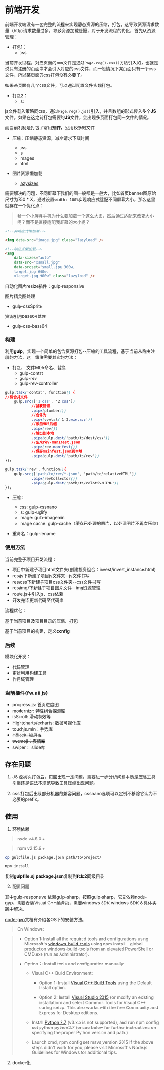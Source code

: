 # 前端开发

前端开发端没有一套完整的流程来实现静态资源的压缩，打包，这导致资源请求数量（http)请求数量过多，导致资源加载缓慢，对于开发流程的优化，首先从资源管理：

- 打包1：
	- css

当前开发过程，对应页面的css文件是通过`Page.reg().css()`方法引入的，也就是说只有注册的页面中才会引入对应的css文件，而一般情况下某页面只有一个css文件，所以某页面的css打包没有必要了。

如果某页面有几个css文件，可以通过配置文件实现打包。

- 打包2：
	- js:

js文件载入策略同css，通过`Page.reg().js()`引入，并且数组的形式传入多个**JS**文件。如果在这之前打包需要的**JS**文件，会出现多页面打包同一文件的情况。

而当前机制是打包了常用**插件**，公用较多的文件


- 压缩：压缩静态资源，减小请求下载时间
	- css
	- js
	- images
	- html

- 图片资源懒加载
	- [lazysizes](https://github.com/aFarkas/lazysizes)

需要解决的问题，不同屏幕下我们的图一般都是一般大，比如首页banner图原始尺寸为750 * X，通过设置`width: 100%`实现响应式适配不同屏幕大小，那么这里就存在一个优化点：
> 我一个小屏幕手机为什么要加载一个这么大图，然后通过适配来改变大小呢？而不是直接适配我屏幕的大小呢？

```html
<!--非响应式懒加载-->

<img data-src="image.jpg" class="lazyload" />

<!--响应式懒加载-->
<img
	data-sizes="auto"
    data-src="xsmall.jpg"
    data-srcset="small.jpg 300w,
    larget.jpg 600w,
    xlarget.jpg 900w" class="lazyload" />
```
自动化图片resize插件：gulp-responsive


图片精灵图处理
- gulp-cssSprite

资源引用base64处理
- gulp-css-base64


### 构建

利用**gulp**，实现一个简单的包含资源打包--压缩的工具流程，基于当前从路由注册的方法，这一策略需要其它的方法：
- 打包、 文件MD5命名、替换
	- gulp-contat
	- gulp-rev
	- gulp-rev-controller

```css
gulp.task('contat', function() {
//待合并文件
	gulp.src(['1.css', '2.css'])
    		//捕获错误
    		.pipe(plumber())
            //合并为
            .pipe(contat('1-2.min.css'))
            //添加MD5后缀
            .pipe(rev())
            //输出到本地
            .pipe(gulp.dest('path/to/dest/css'))
            //生成rev-manifest.json
            .pipe(rev.manifest())
            //保存mainfest.json到本地
            .pipe(gulp.dest('path/to/rev'))
});

gulp.task('rev', function(){
	gulp.src(['path/to/rev/*.json', 'path/to/relativeHTML'])
    		.pipe(revCollector())
            .pipe(gulp.dest('path/to/relativeHTML'))
});
```

- 压缩：
	- css: gulp-cssnano
	- js: gulp-uglify
	- image: gulp-imagemin
	- image cache: gulp-cache（缓存已处理的图片，以处理图片不再次压缩）

- 重命名：gulp-rename

### 使用方法
当前完整子项目开发流程：

- 项目中新建子项目html文件夹(创建投资组合：invest/invest_instance.html)
- res/js下新建子项目js文件夹--js文件书写
- res/css下新建子项目css文件夹--css文件书写
- res/img/下新建子项目图片文件--img资源管理
- route.js中引入js、css依赖
- 开发完毕更新代码至代码库

流程优化：

基于当前项目及项目目录的压缩、打包

基于当前项目的构建，定义**config**


### 后续

模块化开发：
- 代码管理
- 更好利用构建工具
- 作用域管理

### 当前插件(fw.all.js)

- progress.js: 首页进度图
- modernizr: 特性组合探测库
- isScroll: 滑动特效等
- Hightcharts/echarts: 数据可视化库
- touchjs.min：手势库
- ~~H5lock: 锁屏库~~
- ~~twemoji：表情库~~
- swiper： slide库

## 存在问题
1. JS
经初次打包后，页面出现一定问题，需要进一步分析问题本质是压缩工具引起还是语法不规范导致工具压缩出现问题。
	
2. css
打包后出现部分机器的兼容问题，cssnano选项可以定制不移除它认为不必要的prefix。

## 使用

1. 环境依赖

>node v4.5.0 +

>npm v2.15.9 +

```bash
cp gulpfile.js package.josn path/to/project/

npm install
```
复制**gulpfile.sj** **package.json**复制到**fclc2**同级目录

2. 配置问题

其中gulp-responsive 依赖gulp-sharp，按照gulp-sharp，它又依赖node-gyp，需要安装Visual C++编译包，需要windows SDK windows SDK 8,具体实践中解决。

[node-gyp](https://github.com/nodejs/node-gyp)文档有介绍各OS下的安装方法。

>On Windows:

> - Option 1: Install all the required tools and configurations using Microsoft's [windows-build-tools](https://github.com/felixrieseberg/windows-build-tools) using npm install --global --production windows-build-tools from an elevated PowerShell or CMD.exe (run as Administrator).
> - Option 2: Install tools and configuration manually:
>
> 	- Visual C++ Build Environment:
>
>		- Option 1: Install [Visual C++ Build Tools](http://landinghub.visualstudio.com/visual-cpp-build-tools) using the Default Install option.
>
>		- Option 2: Install [Visual Studio 2015](https://www.visualstudio.com/products/visual-studio-community-vs) (or modify an existing installation) and select Common Tools for Visual C++ during setup. This also works with the free Community and Express for Desktop editions.
>    - Install [Python 2.7](https://www.python.org/downloads/) (v3.x.x is not supported), and run npm config set python python2.7 (or see below for further instructions on specifying the proper Python version and path.)
>
>   - Launch cmd, npm config set msvs_version 2015
>If the above steps didn't work for you, please visit Microsoft's Node.js Guidelines for Windows for additional tips.
>

2. docker化



